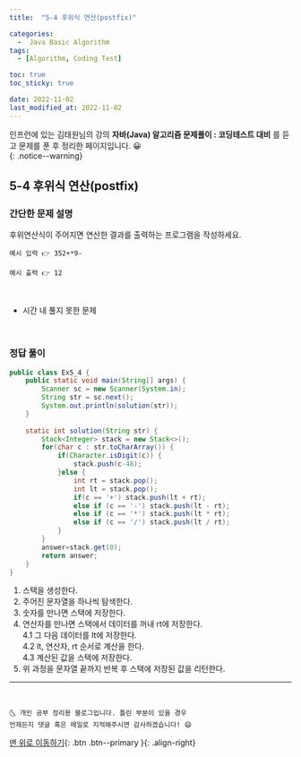 ```yaml
---
title:  "5-4 후위식 연산(postfix)" 

categories:
  -  Java Basic Algorithm
tags:
  - [Algorithm, Coding Test]

toc: true
toc_sticky: true

date: 2022-11-02
last_modified_at: 2022-11-02
---
```


인프런에 있는 김태원님의 강의 **자바(Java) 알고리즘 문제풀이 : 코딩테스트 대비** 를 듣고 문제를 푼 후 정리한 페이지입니다. 😀  
{: .notice--warning}

## 5-4 후위식 연산(postfix) 

### 간단한 문제 설명


후위연산식이 주어지면 연산한 결과를 출력하는 프로그램을 작성하세요.
```
예시 입력 👉 352+*9-

예시 출력 👉 12
```

<br>

- 시간 내 풀지 못한 문제
<br>

### 정답 풀이

```java
public class Ex5_4 {
	public static void main(String[] args) {
		Scanner sc = new Scanner(System.in);
		String str = sc.next();
		System.out.println(solution(str));
	}
	
	static int solution(String str) {
		Stack<Integer> stack = new Stack<>();
		for(char c : str.toCharArray()) {
			if(Character.isDigit(c)) {
				stack.push(c-48);
			}else {
				int rt = stack.pop();
				int lt = stack.pop();
				if(c == '+') stack.push(lt + rt);
				else if (c == '-') stack.push(lt - rt);
				else if (c == '*') stack.push(lt * rt);
				else if (c == '/') stack.push(lt / rt);
			}
		}
		answer=stack.get(0);
		return answer;
	}
}
```
1. 스택을 생성한다.<br/>
2. 주어진 문자열을 하나씩 탐색한다.<br/>
3. 숫자를 만나면 스택에 저장한다.<br/>
4. 연산자를 만나면 스택에서 데이터를 꺼내 rt에 저장한다.<br/>
	4.1 그 다음 데이터를 lt에 저장한다.<br/>
	4.2 lt, 연산자, rt 순서로 계산을 한다.<br/>
	4.3 계산된 값을 스택에 저장한다.<br/>
5. 위 과정을 문자열 끝까지 반복 후 스택에 저장된 값을 리턴한다.
***
<br>

    🌜 개인 공부 정리용 블로그입니다. 틀린 부분이 있을 경우 
    언제든지 댓글 혹은 메일로 지적해주시면 감사하겠습니다! 😄

[맨 위로 이동하기](#){: .btn .btn--primary }{: .align-right}